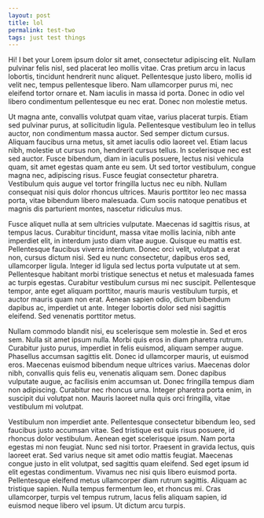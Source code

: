 ```yaml
---
layout: post
title: lol
permalink: test-two
tags: just test things
---
```

Hi! I bet your Lorem ipsum dolor sit amet, consectetur adipiscing elit. Nullam pulvinar felis nisl, sed placerat leo mollis vitae. Cras pretium arcu in lacus lobortis, tincidunt hendrerit nunc aliquet. Pellentesque justo libero, mollis id velit nec, tempus pellentesque libero. Nam ullamcorper purus mi, nec eleifend tortor ornare et. Nam iaculis in massa id porta. Donec in odio vel libero condimentum pellentesque eu nec erat. Donec non molestie metus.

Ut magna ante, convallis volutpat quam vitae, varius placerat turpis. Etiam sed pulvinar purus, at sollicitudin ligula. Pellentesque vestibulum leo in tellus auctor, non condimentum massa auctor. Sed semper dictum cursus. Aliquam faucibus urna metus, sit amet iaculis odio laoreet vel. Etiam lacus nibh, molestie ut cursus non, hendrerit cursus tellus. In scelerisque nec est sed auctor. Fusce bibendum, diam in iaculis posuere, lectus nisi vehicula quam, sit amet egestas quam ante eu sem. Ut sed tortor vestibulum, congue magna nec, adipiscing risus. Fusce feugiat consectetur pharetra. Vestibulum quis augue vel tortor fringilla luctus nec eu nibh. Nullam consequat nisi quis dolor rhoncus ultrices. Mauris porttitor leo nec massa porta, vitae bibendum libero malesuada. Cum sociis natoque penatibus et magnis dis parturient montes, nascetur ridiculus mus.

Fusce aliquet nulla at sem ultricies vulputate. Maecenas id sagittis risus, at tempus lacus. Curabitur tincidunt, massa vitae mollis lacinia, nibh ante imperdiet elit, in interdum justo diam vitae augue. Quisque eu mattis est. Pellentesque faucibus viverra interdum. Donec orci velit, volutpat a erat non, cursus dictum nisi. Sed eu nunc consectetur, dapibus eros sed, ullamcorper ligula. Integer id ligula sed lectus porta vulputate ut at sem. Pellentesque habitant morbi tristique senectus et netus et malesuada fames ac turpis egestas. Curabitur vestibulum cursus mi nec suscipit. Pellentesque tempor, ante eget aliquam porttitor, mauris mauris vestibulum turpis, et auctor mauris quam non erat. Aenean sapien odio, dictum bibendum dapibus ac, imperdiet ut ante. Integer lobortis dolor sed nisi sagittis eleifend. Sed venenatis porttitor metus.

Nullam commodo blandit nisi, eu scelerisque sem molestie in. Sed et eros sem. Nulla sit amet ipsum nulla. Morbi quis eros in diam pharetra rutrum. Curabitur justo purus, imperdiet in felis euismod, aliquam semper augue. Phasellus accumsan sagittis elit. Donec id ullamcorper mauris, ut euismod eros. Maecenas euismod bibendum neque ultrices varius. Maecenas dolor nibh, convallis quis felis eu, venenatis aliquam sem. Donec dapibus vulputate augue, ac facilisis enim accumsan ut. Donec fringilla tempus diam non adipiscing. Curabitur nec rhoncus urna. Integer pharetra porta enim, in suscipit dui volutpat non. Mauris laoreet nulla quis orci fringilla, vitae vestibulum mi volutpat.

Vestibulum non imperdiet ante. Pellentesque consectetur bibendum leo, sed faucibus justo accumsan vitae. Sed tristique est quis risus posuere, id rhoncus dolor vestibulum. Aenean eget scelerisque ipsum. Nam porta egestas mi non feugiat. Nunc sed nisi tortor. Praesent in gravida lectus, quis laoreet erat. Sed varius neque sit amet odio mattis feugiat. Maecenas congue justo in elit volutpat, sed sagittis quam eleifend. Sed eget ipsum id elit egestas condimentum. Vivamus nec nisi quis libero euismod porta. Pellentesque eleifend metus ullamcorper diam rutrum sagittis. Aliquam ac tristique sapien. Nulla tempus fermentum leo, et rhoncus mi. Cras ullamcorper, turpis vel tempus rutrum, lacus felis aliquam sapien, id euismod neque libero vel ipsum. Ut dictum arcu turpis.
